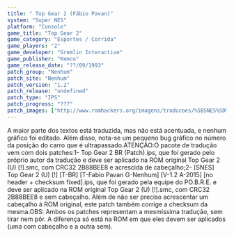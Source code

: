 ```yaml
---
title: " Top Gear 2 (Fábio Pavan)"
system: "Super NES"
platform: "Console"
game_title: "Top Gear 2"
game_category: "Esportes / Corrida"
game_players: "2"
game_developer: "Gremlin Interactive"
game_publisher: "Kemco"
game_release_date: "??/09/1993"
patch_group: "Nenhum"
patch_site: "Nenhum"
patch_version: "1.2"
patch_release: "undefined"
patch_type: "IPS"
patch_progress: "???"
patch_images: ["http://www.romhackers.org/imagens/traducoes/%5BSNES%5D%20Top%20Gear%202%20-%20F%C3%A1bio%20Pavan%20-%201.png","http://www.romhackers.org/imagens/traducoes/%5BSNES%5D%20Top%20Gear%202%20-%20F%C3%A1bio%20Pavan%20-%202.png","http://www.romhackers.org/imagens/traducoes/%5BSNES%5D%20Top%20Gear%202%20-%20F%C3%A1bio%20Pavan%20-%203.png"]
---
```

A maior parte dos textos está traduzida, mas não está acentuada, e nenhum gráfico foi editado. Além disso, nota-se um pequeno bug gráfico no número da posição do carro que é ultrapassado.ATENÇÃO:O pacote de tradução vem com dois patches:1- Top Gear 2 BR (Patch).ips, que foi gerado pelo próprio autor da tradução e deve ser aplicado na ROM original Top Gear 2 (U) [!].smc, com CRC32 2B88BEE8 e acrescida de cabeçalho;2- [SNES] Top Gear 2 (U) [!] [T-BR] [T-Fabio Pavan G-Nenhum] [V-1.2 A-2015] [no header + checksum fixed].ips, que foi gerado pela equipe do PO.B.R.E. e deve ser aplicado na ROM original Top Gear 2 (U) [!].smc, com CRC32 2B88BEE8 e sem cabeçalho. Além de não ser preciso acrescentar um cabeçalho à ROM original, este patch também corrige a checksum da mesma.OBS: Ambos os patches representam a mesmíssima tradução, sem tirar nem pôr. A diferença só está na ROM em que eles devem ser aplicados (uma com cabeçalho e a outra sem).